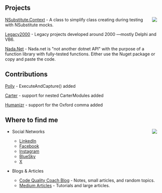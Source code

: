 
## Projects

<a href="https://github.com/OnkelMato">
  <img src="https://github-readme-stats.vercel.app/api?username=OnkelMato&count_private=true&show_icons=true&theme=transparent" align="right" />
</a>

[NSubstitute.Context](https://github.com/OnkelMato/NSubstitute.Context) - A class to simplify class creating during testing with NSubstitute mocks. 

[Legacy2000](https://github.com/OnkelMato/Legacy2000) - Legacy projects developed around 2000 —mostly Delphi and VB6.

[Nada.Net](https://github.com/OnkelMato/Nada.Net) - Nada.net is "not another dotnet API" with the purpose of a function library with fully-tested functions. Either use the Nuget package or copy and paste the code.

## Contributions

[Polly](https://github.com/Ashrafnet/Polly) - ExecuteAndCapture() added

[Carter](https://github.com/CarterCommunity/Carter) - support for nested CarterModules added

[Humanizr](https://github.com/humanizr/Humanizer/) - support for the Oxford comma added


## Where to find me

<a href="https://wakatime.com/@OnkelMato">
  <img src="https://github-readme-stats.vercel.app/api/wakatime?username=OnkelMato&theme=transparent" align="right" />
</a>

* Social Networks
  *  [LinkedIn](https://www.linkedin.com/in/thomas-ley/)
  *  [Facebook](https://www.facebook.com/thomas.ley.windeck)
  *  [Instagram](https://www.instagram.com/thomas.ley.windeck/)
  *  [BlueSky](https://bsky.app/profile/codequalitycoach.bsky.social)
  *  [X](https://x.com/OnkelMato)

* Blogs & Articles
  * [Code Quality Coach Blog](https://codequalitycoach.de/) - Notes, small articles, and random topics.
  * [Medium Articles](https://medium.com/@thomas-ley) - Tutorials and large articles.

